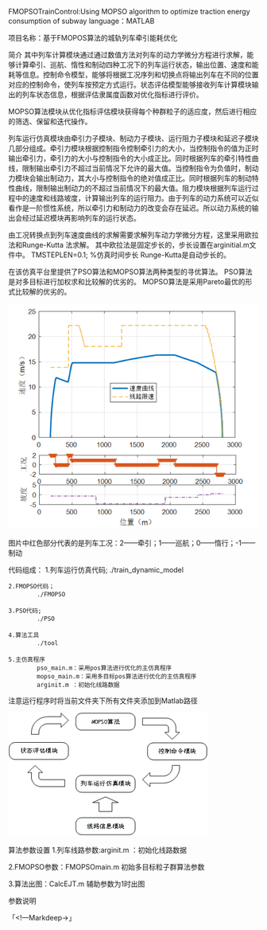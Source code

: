 FMOPSOTrainControl:Using MOPSO algorithm to optimize traction energy consumption of subway
language：MATLAB


项目名称：基于FMOPOS算法的城轨列车牵引能耗优化

简介
其中列车计算模块通过通过数值方法对列车的动力学微分方程进行求解，能够计算牵引、巡航、惰性和制动四种工况下的列车运行状态，输出位置、速度和能耗等信息。控制命令模型，能够将根据工况序列和切换点将输出列车在不同的位置对应的控制命令，使列车按预定方式运行。状态评估模型能够接收列车计算模块输出的列车状态信息，根据评估隶属度函数对优化指标进行评价。

MOPSO算法模块从优化指标评估模块获得每个种群粒子的适应度，然后进行相应的筛选、保留和迭代操作。

列车运行仿真模块由牵引力子模块、制动力子模块、运行阻力子模块和延迟子模块几部分组成。牵引力模块根据控制指令控制牵引力的大小，当控制指令的值为正时输出牵引力，牵引力的大小与控制指令的大小成正比。同时根据列车的牵引特性曲线，限制输出牵引力不超过当前情况下允许的最大值。当控制指令为负值时，制动力模块会输出制动力，其大小与控制指令的绝对值成正比。同时根据列车的制动特性曲线，限制输出制动力的不超过当前情况下的最大值。阻力模块根据列车运行过程中的速度和线路坡度，计算输出列车的运行阻力。由于列车的动力系统可以近似看作是一阶惯性系统，所以牵引力和制动力的改变会存在延迟。所以动力系统的输出会经过延迟模块再影响列车的运行状态。

由工况转换点到列车速度曲线的求解需要求解列车动力学微分方程，这里采用欧拉法和Runge-Kutta 法求解。
其中欧拉法是固定步长的，步长设置在arginitial.m文件中。
                   TMSTEPLEN=0.1;                  %仿真时间步长
Runge-Kutta是自动步长的。

在该仿真平台里提供了PSO算法和MOPSO算法两种类型的寻优算法。
PSO算法是对多目标进行加权求和比较解的优劣的。
MOPSO算法是采用Pareto最优的形式比较解的优劣的。


![优化结果示意图](./限速优化结果.png)

图片中红色部分代表的是列车工况：2——牵引；1——巡航；0——惰行；-1——制动

代码组成：
	1.列车运行仿真代码; 
			./train_dynamic_model
			

	2.FMOPSO代码；
			./FMOPSO

	3.PSO代码;
			./PSO	

	4.算法工具
			./tool

	5.主仿真程序
			pso_main.m：采用pos算法进行优化的主仿真程序
			mopso_main.m：采用多目标pos算法进行优化的主仿真程序
			arginit.m ：初始化线路数据
	
注意运行程序时将当前文件夹下所有文件夹添加到Matlab路径

	
![代码结构](./code_structure.png)


算法参数设置
1.列车线路参数:arginit.m ：初始化线路数据

2.FMOPSO参数：FMOPSOmain.m 初始多目标粒子群算法参数

3.算法出图：CalcEJT.m 辅助参数为1时出图




参数说明






「<!—Markdeep→」




